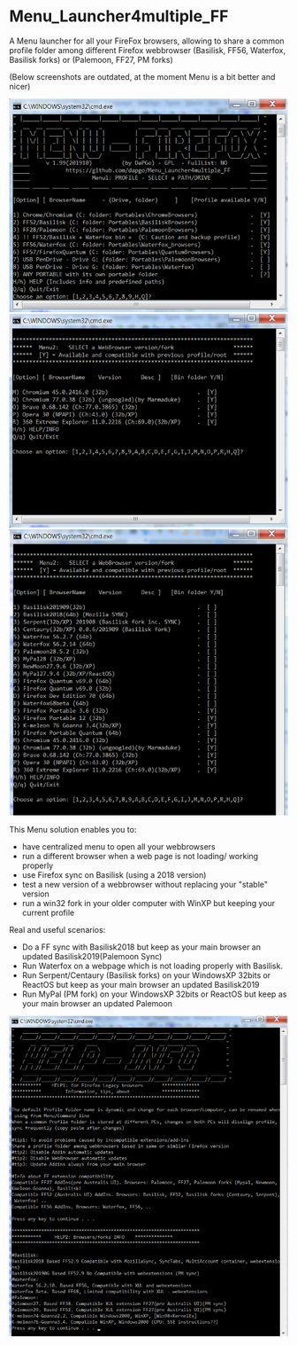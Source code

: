 # Menu_Launcher4multiple_FF
A Menu launcher for all your FireFox browsers, allowing to share a common profile folder among different Firefox webbrowser (Basilisk, FF56, Waterfox, Basilisk forks) or (Palemoon, FF27, PM forks)

(Below screenshots are outdated, at the moment Menu is a bit better and nicer)

 ![icon](screenshots/MenuFF_menu1.png)
 ![icon](screenshots/MenuFF_menu2.png)
 ![icon](screenshots/MenuFF_menu2_listAll.png)
 
This Menu solution enables you to:
- have centralized menu to open all your webbrowsers
- run a different browser when a web page is not loading/ working properly
- use Firefox sync on Basilisk (using a 2018 version)
- test a new version of a webbrowser without replacing your "stable" version
- run a win32 fork in your older computer with WinXP but keeping your current profile

Real and useful scenarios:
- Do a FF sync with Basilisk2018 but keep as your main browser an updated Basilisk2019(Palemoon Sync)
- Run Waterfox on a webpage which is not loading properly with Basilisk.
- Run Serpent/Centaury (Basilisk forks) on your WindowsXP 32bits or ReactOS but keep as your main browser an updated Basilisk2019
- Run MyPal (PM fork) on your WindowsXP 32bits or ReactOS but keep as your main browser an updated Palemoon

![icon](screenshots/Menu_FF_Help_page_v18.png)
